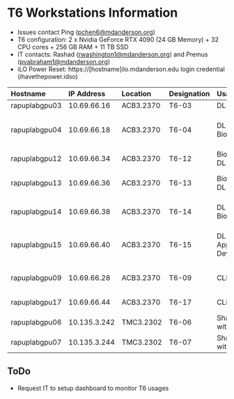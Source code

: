 # T6 Workstations Information

- Issues contact Ping (pchen6@mdanderson.org)
- T6 configuration: 2 x Nvidia GeForce RTX 4090 (24 GB Memory) + 32 CPU cores + 256 GB RAM + 11 TB SSD
- IT contacts: Rashad (rwashington1@mdanderson.org) and Premus (pvabraham1@mdanderson.org)
- iLO Power Reset: https://[hostname]ilo.mdanderson.edu login credential (ihavethepower.idso)
  
| Hostname          | IP Address    | Location    | Designation      | Usage                              | Notes                                               |
| :---------------- | :------------ | :---------- | :--------------- | :--------------------------------- | :-------------------------------------------------- |
| rapuplabgpu03     | 10.69.66.16   | ACB3.2370   | T6-03            | DL Modeling                        |                                                     |
| rapuplabgpu04     | 10.69.66.18   | ACB3.2370   | T6-04            | DL Modeling, Bioinformatics        | Simon has RStudio server deployed                   |
| rapuplabgpu12     | 10.69.66.34   | ACB3.2370   | T6-12            | Bioinformatics, DL Modeling        | Paul used for ST analsyis                           |        
| rapuplabgpu13     | 10.69.66.36   | ACB3.2370   | T6-13            | Bioinformatics, DL Modeling        | Alex used for bioinformatics pipepline              |
| rapuplabgpu14     | 10.69.66.38   | ACB3.2370   | T6-14            | DL Modeling, Bioinformatics        | Xiaoxi used for DL modeling                         |
| rapuplabgpu15     | 10.69.66.40   | ACB3.2370   | T6-15            | DL Modeling, App Development       | Yasin experiement Polyscope AI integration          |
| rapuplabgpu09     | 10.69.66.28   | ACB3.2370   | T6-09            | CLIA Team                          | AI-sTIL web app deployment                          |
| rapuplabgpu17     | 10.69.66.44   | ACB3.2370   | T6-17            | CLIA Team                          | CLIA Team use only                                  |
| rapuplabgpu06     | 10.135.3.242  | TMC3.2302   | T6-06            | Shared usage with FA5              | Feel free to use                                    |
| rapuplabgpu07     | 10.135.3.244  | TMC3.2302   | T6-07            | Shared usage with FA5              | Feel free to use                                    |

## ToDo
 - Request IT to setup dashboard to monitor T6 usages

